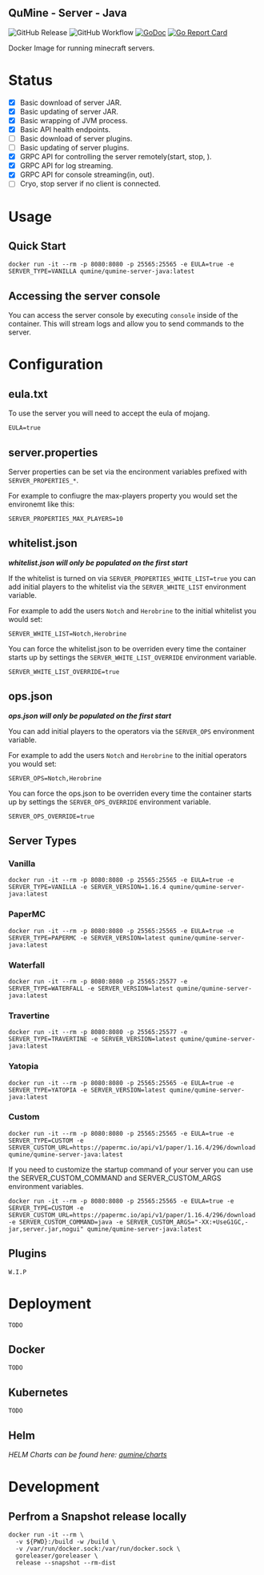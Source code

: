 QuMine - Server - Java
---
![GitHub Release](https://img.shields.io/github/v/release/qumine/qumine-server-java)
![GitHub Workflow](https://img.shields.io/github/workflow/status/qumine/qumine-server-java/release)
[![GoDoc](https://godoc.org/github.com/qumine/qumine-server-java?status.svg)](https://godoc.org/github.com/qumine/qumine-server-java)
[![Go Report Card](https://goreportcard.com/badge/github.com/qumine/qumine-server-java)](https://goreportcard.com/report/github.com/qumine/qumine-server-java)

Docker Image for running minecraft servers.

# Status

- [X] Basic download of server JAR.
- [X] Basic updating of server JAR.
- [X] Basic wrapping of JVM process.
- [X] Basic API health endpoints.
- [ ] Basic download of server plugins.
- [ ] Basic updating of server plugins.
- [X] GRPC API for controlling the server remotely(start, stop, ).
- [X] GRPC API for log streaming.
- [X] GRPC API for console streaming(in, out).
- [ ] Cryo, stop server if no client is connected.

# Usage

## Quick Start

```
docker run -it --rm -p 8080:8080 -p 25565:25565 -e EULA=true -e SERVER_TYPE=VANILLA qumine/qumine-server-java:latest
```

## Accessing the server console

You can access the server console by executing ```console``` inside of the container. This will stream logs and allow you to send commands to the server.

# Configuration

## eula.txt

To use the server you will need to accept the eula of mojang.
```
EULA=true
```

## server.properties

Server properties can be set via the encironment variables prefixed with ```SERVER_PROPERTIES_*```.

For example to confiugre the max-players property you would set the environemt like this:
```
SERVER_PROPERTIES_MAX_PLAYERS=10
```

## whitelist.json

***whitelist.json will only be populated on the first start***

If the whitelist is turned on via ```SERVER_PROPERTIES_WHITE_LIST=true``` you can add initial players to the whitelist via the ```SERVER_WHITE_LIST``` environment variable.

For example to add the users ```Notch``` and ```Herobrine``` to the initial whitelist you would set:
```
SERVER_WHITE_LIST=Notch,Herobrine
```

You can force the whitelist.json to be overriden every time the container starts up by settings the ```SERVER_WHITE_LIST_OVERRIDE``` environment variable.
```
SERVER_WHITE_LIST_OVERRIDE=true
```

## ops.json

***ops.json will only be populated on the first start***

You can add initial players to the operators via the ```SERVER_OPS``` environment variable.

For example to add the users ```Notch``` and ```Herobrine``` to the initial operators you would set:
```
SERVER_OPS=Notch,Herobrine
```

You can force the ops.json to be overriden every time the container starts up by settings the ```SERVER_OPS_OVERRIDE``` environment variable.
```
SERVER_OPS_OVERRIDE=true
```

## Server Types

### Vanilla

```
docker run -it --rm -p 8080:8080 -p 25565:25565 -e EULA=true -e SERVER_TYPE=VANILLA -e SERVER_VERSION=1.16.4 qumine/qumine-server-java:latest
```

### PaperMC

```
docker run -it --rm -p 8080:8080 -p 25565:25565 -e EULA=true -e SERVER_TYPE=PAPERMC -e SERVER_VERSION=latest qumine/qumine-server-java:latest
```

### Waterfall

```
docker run -it --rm -p 8080:8080 -p 25565:25577 -e SERVER_TYPE=WATERFALL -e SERVER_VERSION=latest qumine/qumine-server-java:latest
```

### Travertine

```
docker run -it --rm -p 8080:8080 -p 25565:25577 -e SERVER_TYPE=TRAVERTINE -e SERVER_VERSION=latest qumine/qumine-server-java:latest
```

### Yatopia

```
docker run -it --rm -p 8080:8080 -p 25565:25565 -e EULA=true -e SERVER_TYPE=YATOPIA -e SERVER_VERSION=latest qumine/qumine-server-java:latest
```

### Custom

```
docker run -it --rm -p 8080:8080 -p 25565:25565 -e EULA=true -e SERVER_TYPE=CUSTOM -e SERVER_CUSTOM_URL=https://papermc.io/api/v1/paper/1.16.4/296/download qumine/qumine-server-java:latest
```

If you need to customize the startup command of your server you can use the SERVER_CUSTOM_COMMAND and SERVER_CUSTOM_ARGS environment variables.
```
docker run -it --rm -p 8080:8080 -p 25565:25565 -e EULA=true -e SERVER_TYPE=CUSTOM -e SERVER_CUSTOM_URL=https://papermc.io/api/v1/paper/1.16.4/296/download -e SERVER_CUSTOM_COMMAND=java -e SERVER_CUSTOM_ARGS="-XX:+UseG1GC,-jar,server.jar,nogui" qumine/qumine-server-java:latest
```

## Plugins

```
W.I.P
```

# Deployment

```
TODO
```

## Docker

```
TODO
```

## Kubernetes

```
TODO
```

## Helm

*HELM Charts can be found here: [qumine/charts](https://github.com/qumine/charts)*

# Development

## Perfrom a Snapshot release locally

```
docker run -it --rm \
  -v ${PWD}:/build -w /build \
  -v /var/run/docker.sock:/var/run/docker.sock \
  goreleaser/goreleaser \
  release --snapshot --rm-dist
```
